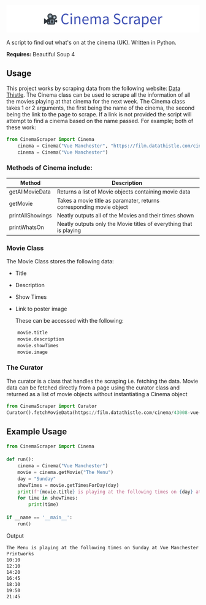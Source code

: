<div align="center">
    <img src="Banner.png" alt="Cinema Scraper"/>
</div>

A script to find out what's on at the cinema (UK). Written in Python.

**Requires:** Beautiful Soup 4

## Usage
This project works by scraping data from the following website: [Data Thistle](https://film.datathistle.com/).
The Cinema class can be used to scrape all the information of all the movies playing at that cinema for the next week.
The Cinema class takes 1 or 2 arguments, the first being the name of the cinema, the second being the link to the page to scrape. If a link is not provided the script will attempt to find a cinema based on the name passed. For example; both of these work:
```Python
from CinemaScraper import Cinema
    cinema = Cinema("Vue Manchester", "https://film.datathistle.com/cinema/43008-vue-manchester-printworks")
    cinema = Cinema("Vue Manchester")
```

### Methods of Cinema include:
| Method           | Description                                                                      |
|------------------|--------------------------------------------------------------------------------- |
| getAllMovieData  | Returns a list of Movie objects containing movie data                            |
| getMovie         | Takes a movie title as paramater, returns corresponding movie object             |
| printAllShowings | Neatly outputs all of the Movies and their times shown                           |
| printWhatsOn     | Neatly outputs only the Movie titles of everything that is playing               |
### Movie Class
The Movie Class stores the following data:
- Title
- Description
- Show Times
- Link to poster image

    These can be accessed with the following:
```python
    movie.title
    movie.description
    movie.showTimes
    movie.image
```
### The Curator
The curator is a class that handles the scraping i.e. fetching the data.
Movie data can be fetched directly from a page using the curator class and returned as a list of movie objects without instantiating a Cinema object
```python
from CinemaScraper import Curator
Curator().fetchMovieData(https://film.datathistle.com/cinema/43008-vue-manchester-printworks")
```
## Example Usage
```python
from CinemaScraper import Cinema

def run():
    cinema = Cinema("Vue Manchester")
    movie = cinema.getMovie("The Menu")
    day = "Sunday"
    showTimes = movie.getTimesForDay(day)
    print(f'{movie.title} is playing at the following times on {day} at {cinema.name}}')
    for time in showTimes:
        print(time)
        
if __name == '__main__':
    run()
```
Output
```
The Menu is playing at the following times on Sunday at Vue Manchester Printworks
10:10
12:10
14:20
16:45
18:10
19:50
21:45
```
